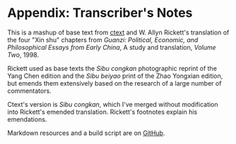 # Appendix: Transcriber's Notes

This is a mashup of
base text from [ctext](https://ctext.org/guanzi/)
and W. Allyn Rickett's translation of the four "Xin shu" chapters from
_Guanzi: Political, Economic, and Philosophical Essays from Early China_,
A study and translation, *Volume Two*, 1998.

Rickett used as base texts
the *Sibu congkan* photographic reprint of the Yang Chen edition
and the *Sibu beiyao* print of the Zhao Yongxian edition,
but emends them extensively
based on the research of
a large number of commentators.

Ctext's version is *Sibu congkan*,
which I've merged without modification
into Rickett's emended translation.
Rickett's footnotes explain his emendations.

Markdown resources and a build script are on
[GitHub](https://github.com/riverside-elvis/guanzi).
